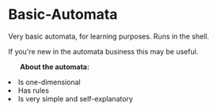 # Basic-Automata
Very basic automata, for learning purposes. Runs in the shell.

If you're new in the automata business this may be useful.

<strong><ul>About the automata:</ul></strong>
<li>Is one-dimensional</li>
<li>Has rules</li>
<li>Is very simple and self-explanatory</li>
